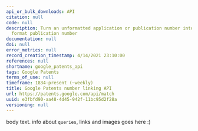 ```yaml
---
api_or_bulk_downloads: API
citation: null
code: null
description: Turn an unformatted application or publication number into the DOCDB
  format publication number
documentation: null
doi: null
error_metrics: null
record_creation_timestamp: 4/14/2021 23:10:00
references: null
shortname: google_patents_api
tags: Google Patents
terms_of_use: null
timeframe: 1834-present (~weekly)
title: Google Patents number linking API
url: https://patents.google.com/api/match
uuid: e3fbfd90-aa48-4d45-942f-11bc95d2f28a
versioning: null
---
```


body text. info about `queries`, links and images goes here :)